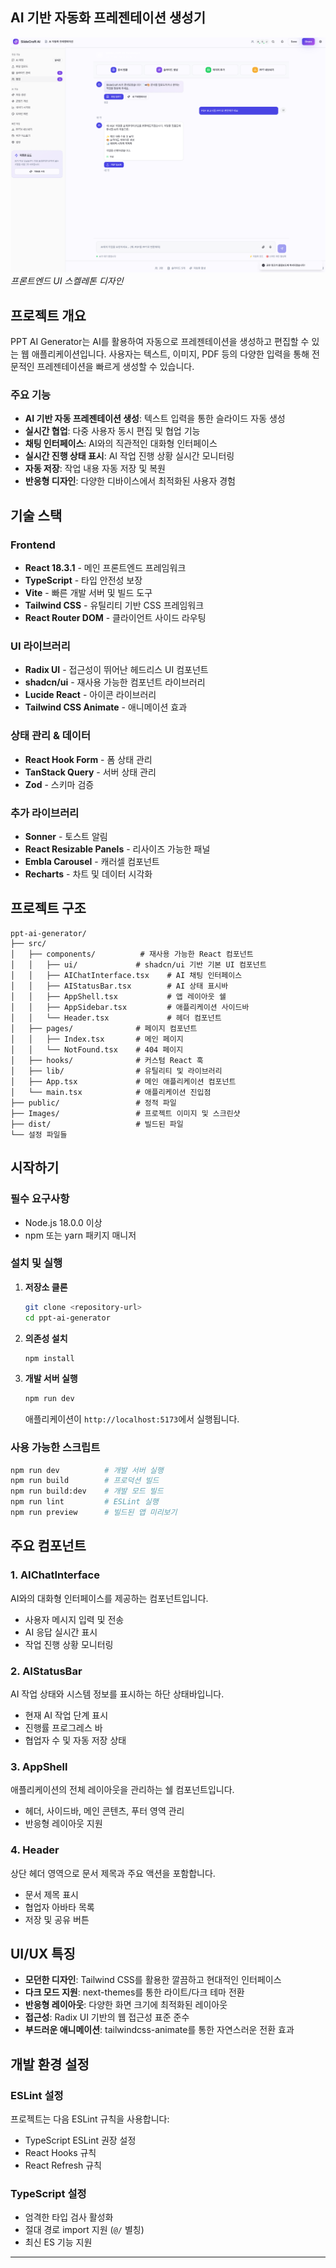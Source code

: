 ## AI 기반 자동화 프레젠테이션 생성기

![Frontend Skeleton](./Images/frontend-0828.png)
*프론트엔드 UI 스켈레톤 디자인*

## 프로젝트 개요

PPT AI Generator는 AI를 활용하여 자동으로 프레젠테이션을 생성하고 편집할 수 있는 웹 애플리케이션입니다. 사용자는 텍스트, 이미지, PDF 등의 다양한 입력을 통해 전문적인 프레젠테이션을 빠르게 생성할 수 있습니다.

### 주요 기능

- **AI 기반 자동 프레젠테이션 생성**: 텍스트 입력을 통한 슬라이드 자동 생성
- **실시간 협업**: 다중 사용자 동시 편집 및 협업 기능
- **채팅 인터페이스**: AI와의 직관적인 대화형 인터페이스
- **실시간 진행 상태 표시**: AI 작업 진행 상황 실시간 모니터링
- **자동 저장**: 작업 내용 자동 저장 및 복원
- **반응형 디자인**: 다양한 디바이스에서 최적화된 사용자 경험

## 기술 스택

### Frontend
- **React 18.3.1** - 메인 프론트엔드 프레임워크
- **TypeScript** - 타입 안전성 보장
- **Vite** - 빠른 개발 서버 및 빌드 도구
- **Tailwind CSS** - 유틸리티 기반 CSS 프레임워크
- **React Router DOM** - 클라이언트 사이드 라우팅

### UI 라이브러리
- **Radix UI** - 접근성이 뛰어난 헤드리스 UI 컴포넌트
- **shadcn/ui** - 재사용 가능한 컴포넌트 라이브러리
- **Lucide React** - 아이콘 라이브러리
- **Tailwind CSS Animate** - 애니메이션 효과

### 상태 관리 & 데이터
- **React Hook Form** - 폼 상태 관리
- **TanStack Query** - 서버 상태 관리
- **Zod** - 스키마 검증

### 추가 라이브러리
- **Sonner** - 토스트 알림
- **React Resizable Panels** - 리사이즈 가능한 패널
- **Embla Carousel** - 캐러셀 컴포넌트
- **Recharts** - 차트 및 데이터 시각화

## 프로젝트 구조

```
ppt-ai-generator/
├── src/
│   ├── components/          # 재사용 가능한 React 컴포넌트
│   │   ├── ui/             # shadcn/ui 기반 기본 UI 컴포넌트
│   │   ├── AIChatInterface.tsx    # AI 채팅 인터페이스
│   │   ├── AIStatusBar.tsx        # AI 상태 표시바
│   │   ├── AppShell.tsx           # 앱 레이아웃 쉘
│   │   ├── AppSidebar.tsx         # 애플리케이션 사이드바
│   │   └── Header.tsx             # 헤더 컴포넌트
│   ├── pages/              # 페이지 컴포넌트
│   │   ├── Index.tsx       # 메인 페이지
│   │   └── NotFound.tsx    # 404 페이지
│   ├── hooks/              # 커스텀 React 훅
│   ├── lib/                # 유틸리티 및 라이브러리
│   ├── App.tsx             # 메인 애플리케이션 컴포넌트
│   └── main.tsx            # 애플리케이션 진입점
├── public/                 # 정적 파일
├── Images/                 # 프로젝트 이미지 및 스크린샷
├── dist/                   # 빌드된 파일
└── 설정 파일들
```

## 시작하기

### 필수 요구사항
- Node.js 18.0.0 이상
- npm 또는 yarn 패키지 매니저

### 설치 및 실행

1. **저장소 클론**
   ```bash
   git clone <repository-url>
   cd ppt-ai-generator
   ```

2. **의존성 설치**
   ```bash
   npm install
   ```

3. **개발 서버 실행**
   ```bash
   npm run dev
   ```
   
   애플리케이션이 `http://localhost:5173`에서 실행됩니다.

### 사용 가능한 스크립트

```bash
npm run dev          # 개발 서버 실행
npm run build        # 프로덕션 빌드
npm run build:dev    # 개발 모드 빌드
npm run lint         # ESLint 실행
npm run preview      # 빌드된 앱 미리보기
```

## 주요 컴포넌트

### 1. AIChatInterface
AI와의 대화형 인터페이스를 제공하는 컴포넌트입니다.
- 사용자 메시지 입력 및 전송
- AI 응답 실시간 표시
- 작업 진행 상황 모니터링

### 2. AIStatusBar
AI 작업 상태와 시스템 정보를 표시하는 하단 상태바입니다.
- 현재 AI 작업 단계 표시
- 진행률 프로그레스 바
- 협업자 수 및 자동 저장 상태

### 3. AppShell
애플리케이션의 전체 레이아웃을 관리하는 쉘 컴포넌트입니다.
- 헤더, 사이드바, 메인 콘텐츠, 푸터 영역 관리
- 반응형 레이아웃 지원

### 4. Header
상단 헤더 영역으로 문서 제목과 주요 액션을 포함합니다.
- 문서 제목 표시
- 협업자 아바타 목록
- 저장 및 공유 버튼

## UI/UX 특징

- **모던한 디자인**: Tailwind CSS를 활용한 깔끔하고 현대적인 인터페이스
- **다크 모드 지원**: next-themes를 통한 라이트/다크 테마 전환
- **반응형 레이아웃**: 다양한 화면 크기에 최적화된 레이아웃
- **접근성**: Radix UI 기반의 웹 접근성 표준 준수
- **부드러운 애니메이션**: tailwindcss-animate를 통한 자연스러운 전환 효과

## 개발 환경 설정

### ESLint 설정
프로젝트는 다음 ESLint 규칙을 사용합니다:
- TypeScript ESLint 권장 설정
- React Hooks 규칙
- React Refresh 규칙

### TypeScript 설정
- 엄격한 타입 검사 활성화
- 절대 경로 import 지원 (`@/` 별칭)
- 최신 ES 기능 지원

---
